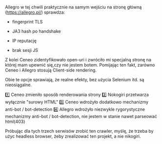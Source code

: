 Allegro w tej chwili praktycznie na samym wejściu na stronę główną (https://allegro.pl/) sprawdza:

- fingerprint TLS

- JA3 hash po handshake

- IP reputację

- brak sesji JS


Z kolei Ceneo zidentyfikowało open-uri i zwróciło mi specjalną stronę na której mam upewnić się,czy nie jestem botem.
Pomijając ten fakt, zarówno Ceneo i Allegro stosują Client-side rendering.

Obie te opcje sprawiają, że realne efekty, bez użycia Selenium itd. są nieosiągalne.

1️⃣ Ceneo zmieniło sposób renderowania strony
2️⃣ Nokogiri przetwarza wyłącznie "surowy HTML"
3️⃣ Ceneo wdrożyło dodatkowo mechanizmy anti-bot / bot-detection
4️⃣ Allegro wdrożyło niezwykle rygorystyczne mechanizmy anti-bot / bot-detection, nie jestem w stanie nawet parseować html(403)



Próbując dla tych trzech serwisów zrobić ten crawler, myślę, że trzeba by użyc headless browser, żeby zrealizować ten projekt, a nie nikogiri.